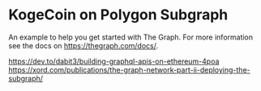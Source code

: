 # KogeCoin on Polygon Subgraph

An example to help you get started with The Graph. For more information see the docs on <https://thegraph.com/docs/>.

https://dev.to/dabit3/building-graphql-apis-on-ethereum-4poa
https://xord.com/publications/the-graph-network-part-ii-deploying-the-subgraph/
